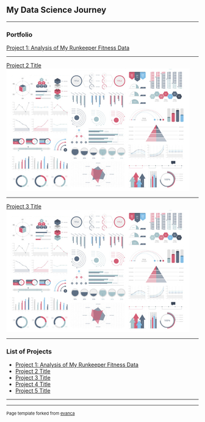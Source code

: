 ## My Data Science Journey

---

### Portfolio

[Project 1: Analysis of My Runkeeper Fitness Data](https://github.com/lam771994/Analysis-of-My-Runkeeper-Fitness-Data)
<img src=""/>

---
[Project 2 Title](/pdf/sample_presentation.pdf)
<img src="images/dummy_thumbnail.jpg?raw=true"/>

---
[Project 3 Title](http://example.com/)
<img src="images/dummy_thumbnail.jpg?raw=true"/>

---

### List of Projects

- [Project 1: Analysis of My Runkeeper Fitness Data](https://github.com/lam771994/Analysis-of-My-Runkeeper-Fitness-Data)
- [Project 2 Title](http://example.com/)
- [Project 3 Title](http://example.com/)
- [Project 4 Title](http://example.com/)
- [Project 5 Title](http://example.com/)

---




---
<p style="font-size:11px">Page template forked from <a href="https://github.com/evanca/quick-portfolio">evanca</a></p>
<!-- Remove above link if you don't want to attibute -->

